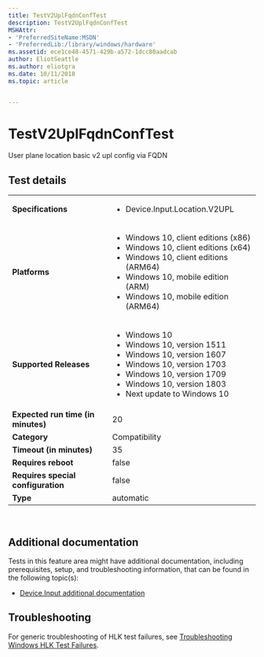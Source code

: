 ```yaml
---
title: TestV2UplFqdnConfTest
description: TestV2UplFqdnConfTest
MSHAttr:
- 'PreferredSiteName:MSDN'
- 'PreferredLib:/library/windows/hardware'
ms.assetid: ece1ce48-4571-429b-a572-1dcc80aadcab
author: EliotSeattle
ms.author: eliotgra
ms.date: 10/11/2018
ms.topic: article


---
```


# <span id="p_hlk_test.14eec914-3c29-46ec-a19c-2908aa0535a5"></span>TestV2UplFqdnConfTest


User plane location basic v2 upl config via FQDN

## Test details
|||
|---|---|
| **Specifications**  | <ul><li>Device.Input.Location.V2UPL</li></ul> |  
| **Platforms**   | <ul><li>Windows 10, client editions (x86)</li><li>Windows 10, client editions (x64)</li><li>Windows 10, client editions (ARM64)</li><li>Windows 10, mobile edition (ARM)</li><li>Windows 10, mobile edition (ARM64)</li></ul> |
| **Supported Releases** | <ul><li>Windows 10</li><li>Windows 10, version 1511</li><li>Windows 10, version 1607</li><li>Windows 10, version 1703</li><li>Windows 10, version 1709</li><li>Windows 10, version 1803</li><li>Next update to Windows 10</li></ul> |
|**Expected run time (in minutes)**| 20 |
|**Category**| Compatibility |
|**Timeout (in minutes)**| 35 |
|**Requires reboot**| false |
|**Requires special configuration**| false |
|**Type**| automatic |

 

## <span id="Additional_documentation"></span><span id="additional_documentation"></span><span id="ADDITIONAL_DOCUMENTATION"></span>Additional documentation


Tests in this feature area might have additional documentation, including prerequisites, setup, and troubleshooting information, that can be found in the following topic(s):

-   [Device.Input additional documentation](device-input-additional-documentation.md)

## <span id="Troubleshooting"></span><span id="troubleshooting"></span><span id="TROUBLESHOOTING"></span>Troubleshooting


For generic troubleshooting of HLK test failures, see [Troubleshooting Windows HLK Test Failures](..\user\troubleshooting-windows-hlk-test-failures.md).

 

 






